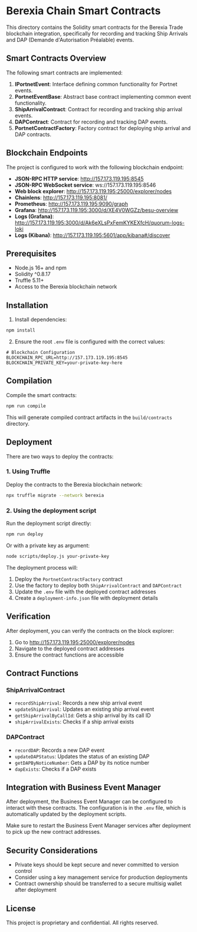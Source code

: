 # Berexia Chain Smart Contracts

This directory contains the Solidity smart contracts for the Berexia Trade blockchain integration, specifically for recording and tracking Ship Arrivals and DAP (Demande d'Autorisation Préalable) events.

## Smart Contracts Overview

The following smart contracts are implemented:

1. **IPortnetEvent**: Interface defining common functionality for Portnet events.
2. **PortnetEventBase**: Abstract base contract implementing common event functionality.
3. **ShipArrivalContract**: Contract for recording and tracking ship arrival events.
4. **DAPContract**: Contract for recording and tracking DAP events.
5. **PortnetContractFactory**: Factory contract for deploying ship arrival and DAP contracts.

## Blockchain Endpoints

The project is configured to work with the following blockchain endpoint:

- **JSON-RPC HTTP service**: http://157.173.119.195:8545
- **JSON-RPC WebSocket service**: ws://157.173.119.195:8546
- **Web block explorer**: http://157.173.119.195:25000/explorer/nodes
- **Chainlens**: http://157.173.119.195:8081/
- **Prometheus**: http://157.173.119.195:9090/graph
- **Grafana**: http://157.173.119.195:3000/d/XE4V0WGZz/besu-overview
- **Logs (Grafana)**: http://157.173.119.195:3000/d/Ak6eXLsPxFemKYKEXfcH/quorum-logs-loki
- **Logs (Kibana)**: http://157.173.119.195:5601/app/kibana#/discover

## Prerequisites

- Node.js 16+ and npm
- Solidity ^0.8.17
- Truffle 5.11+
- Access to the Berexia blockchain network

## Installation

1. Install dependencies:

```bash
npm install
```

2. Ensure the root `.env` file is configured with the correct values:

```
# Blockchain Configuration
BLOCKCHAIN_RPC_URL=http://157.173.119.195:8545
BLOCKCHAIN_PRIVATE_KEY=your-private-key-here
```

## Compilation

Compile the smart contracts:

```bash
npm run compile
```

This will generate compiled contract artifacts in the `build/contracts` directory.

## Deployment

There are two ways to deploy the contracts:

### 1. Using Truffle

Deploy the contracts to the Berexia blockchain network:

```bash
npx truffle migrate --network berexia
```

### 2. Using the deployment script

Run the deployment script directly:

```bash
npm run deploy
```

Or with a private key as argument:

```bash
node scripts/deploy.js your-private-key
```

The deployment process will:
1. Deploy the `PortnetContractFactory` contract
2. Use the factory to deploy both `ShipArrivalContract` and `DAPContract`
3. Update the `.env` file with the deployed contract addresses
4. Create a `deployment-info.json` file with deployment details

## Verification

After deployment, you can verify the contracts on the block explorer:

1. Go to http://157.173.119.195:25000/explorer/nodes
2. Navigate to the deployed contract addresses
3. Ensure the contract functions are accessible

## Contract Functions

### ShipArrivalContract

- `recordShipArrival`: Records a new ship arrival event
- `updateShipArrival`: Updates an existing ship arrival event
- `getShipArrivalByCallId`: Gets a ship arrival by its call ID
- `shipArrivalExists`: Checks if a ship arrival exists

### DAPContract

- `recordDAP`: Records a new DAP event
- `updateDAPStatus`: Updates the status of an existing DAP
- `getDAPByNoticeNumber`: Gets a DAP by its notice number
- `dapExists`: Checks if a DAP exists

## Integration with Business Event Manager

After deployment, the Business Event Manager can be configured to interact with these contracts. The configuration is in the `.env` file, which is automatically updated by the deployment scripts.

Make sure to restart the Business Event Manager services after deployment to pick up the new contract addresses.

## Security Considerations

- Private keys should be kept secure and never committed to version control
- Consider using a key management service for production deployments
- Contract ownership should be transferred to a secure multisig wallet after deployment

## License

This project is proprietary and confidential. All rights reserved. 